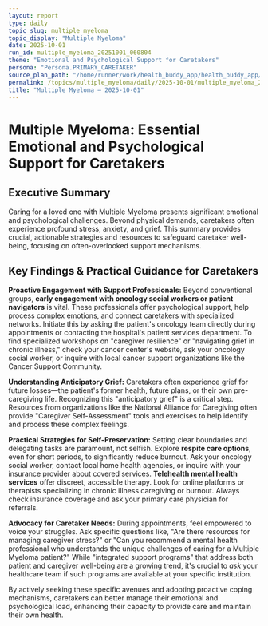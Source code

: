```yaml
---
layout: report
type: daily
topic_slug: multiple_myeloma
topic_display: "Multiple Myeloma"
date: 2025-10-01
run_id: multiple_myeloma_20251001_060804
theme: "Emotional and Psychological Support for Caretakers"
persona: "Persona.PRIMARY_CARETAKER"
source_plan_path: "/home/runner/work/health_buddy_app/health_buddy_app/.results/multiple_myeloma/weekly_plan/2025-09-29/plan.json"
permalink: /topics/multiple_myeloma/daily/2025-10-01/multiple_myeloma_20251001_060804/
title: "Multiple Myeloma — 2025-10-01"
---
```


# Multiple Myeloma: Essential Emotional and Psychological Support for Caretakers

## Executive Summary

Caring for a loved one with Multiple Myeloma presents significant emotional and psychological challenges. Beyond physical demands, caretakers often experience profound stress, anxiety, and grief. This summary provides crucial, actionable strategies and resources to safeguard caretaker well-being, focusing on often-overlooked support mechanisms.

## Key Findings & Practical Guidance for Caretakers

**Proactive Engagement with Support Professionals:** Beyond conventional groups, **early engagement with oncology social workers or patient navigators** is vital. These professionals offer psychological support, help process complex emotions, and connect caretakers with specialized networks. Initiate this by asking the patient's oncology team directly during appointments or contacting the hospital's patient services department. To find specialized workshops on "caregiver resilience" or "navigating grief in chronic illness," check your cancer center's website, ask your oncology social worker, or inquire with local cancer support organizations like the Cancer Support Community.

**Understanding Anticipatory Grief:** Caretakers often experience grief for future losses—the patient's former health, future plans, or their own pre-caregiving life. Recognizing this "anticipatory grief" is a critical step. Resources from organizations like the National Alliance for Caregiving often provide "Caregiver Self-Assessment" tools and exercises to help identify and process these complex feelings.

**Practical Strategies for Self-Preservation:** Setting clear boundaries and delegating tasks are paramount, not selfish. Explore **respite care options**, even for short periods, to significantly reduce burnout. Ask your oncology social worker, contact local home health agencies, or inquire with your insurance provider about covered services. **Telehealth mental health services** offer discreet, accessible therapy. Look for online platforms or therapists specializing in chronic illness caregiving or burnout. Always check insurance coverage and ask your primary care physician for referrals.

**Advocacy for Caretaker Needs:** During appointments, feel empowered to voice your struggles. Ask specific questions like, "Are there resources for managing caregiver stress?" or "Can you recommend a mental health professional who understands the unique challenges of caring for a Multiple Myeloma patient?" While "integrated support programs" that address both patient and caregiver well-being are a growing trend, it's crucial to *ask* your healthcare team if such programs are available at your specific institution.

By actively seeking these specific avenues and adopting proactive coping mechanisms, caretakers can better manage their emotional and psychological load, enhancing their capacity to provide care and maintain their own health.
